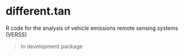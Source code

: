 # different.tan

R code for the analysis of vehicle emissions remote sensing systems (VERSS)

> In development package 
